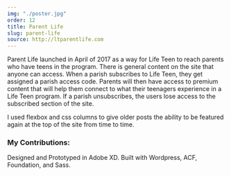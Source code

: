 ```yaml
---
img: "./poster.jpg"
order: 12
title: Parent Life
slug: parent-life
source: http://ltparentlife.com
---
```


Parent Life launched in April of 2017 as a way for Life Teen to reach parents who have teens in the program. There is general content on the site that anyone can access. When a parish subscribes to Life Teen, they get assigned a parish access code. Parents will then have access to premium content that will help them connect to what their teenagers experience in a Life Teen program. If a parish unsubscribes, the users lose access to the subscribed section of the site.

I used flexbox and css columns to give older posts the ability to be featured again at the top of the site from time to time.

### My Contributions:

Designed and Prototyped in Adobe XD. Built with Wordpress, ACF, Foundation, and Sass.
